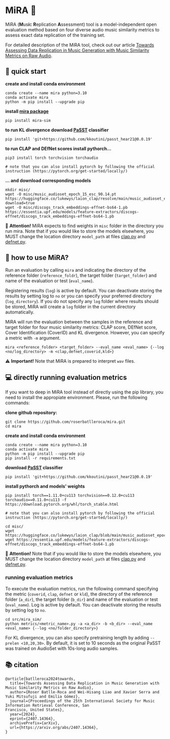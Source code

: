 # MiRA 👀

MiRA (**M**us**i**c **R**eplication **A**ssessment) tool is a model-independent open evaluation method based on four diverse audio music similarity metrics to assess exact data replication of the training set. 

For detailed description of the MiRA tool, check out our article [Towards Assessing Data Replication in Music Generation with Music Similarity Metrics on Raw Audio](https://arxiv.org/abs/2407.14364). 


## 🚀 quick start 

**create and install conda environment**
```
conda create --name mira python=3.10
conda activate mira
python -m pip install --upgrade pip
```

**install [mira package](https://pypi.org/project/mira-sim/)**
```
pip install mira-sim
```

**to run KL divergence download [PaSST](https://github.com/kkoutini/PaSST?tab=readme-ov-file#passt-efficient-training-of-audio-transformers-with-patchout) classifier**

```
pip install 'git+https://github.com/kkoutini/passt_hear21@0.0.19'
```

**to run CLAP and DEfNet scores install pythorch...**

```
pip3 install torch torchvision torchaudio 

# note that you can also install pytorch by following the official instruction (https://pytorch.org/get-started/locally/)
```

**... and download corresponding models**

```
mkdir misc/ 
wget -O misc/music_audioset_epoch_15_esc_90.14.pt https://huggingface.co/lukewys/laion_clap/resolve/main/music_audioset_epoch_15_esc_90.14.pt?download=true 
wget -O misc/discogs_track_embeddings-effnet-bs64-1.pb https://essentia.upf.edu/models/feature-extractors/discogs-effnet/discogs_track_embeddings-effnet-bs64-1.pb
```

🚧 **Attention!** MiRA expects to find weights in `misc` folder in the directory you run mira. Note that if you would like to store the models elsewhere, you MUST change the location directory `model_path` at files [clap.py](mira/metrics/clap.py) and [defnet.py](mira/metrics/defnet.py). 


## 🧪 how to use MiRA?

Run an evaluation by calling `mira` and indicating
the directory of the reference folder (`reference_foldr`), the target folder (`target_folder`) and name of the evaluation or test (`eval_name`). 

Registering results (`log`) is active by default. You can deactivate storing the results by setting log to `no` or you can specify your preferred directory (`log_directory`). If you do not specify any `log` folder where results should be stored, MiRA will create a `log` folder in the current directory automatically.  

MiRA will run the evaluation between the samples in the reference and target folder for four music similarity metrics: CLAP score, DEfNet score, Cover Identification (CoverID) and KL divergence. However, you can specify a metric with `-m` argument. 

```
mira <reference_folder> <target_folder> --eval_name <eval_name> {--log <no/log_directory> -m <clap,defnet,coverid,kld>}
```

:warning: **Important!** Note that MiRA is prepared to interpret `wav` files.  


## 💻 directly running evaluation metrics
If you want to deep in MiRA tool instead of directly using the pip library, you need to install the appropiate environment. Please, run the following commands: 

**clone github repository:**
```
git clone https://github.com/roserbatlleroca/mira.git
cd mira
```

**create and install conda environment**
```
conda create --name mira python=3.10
conda activate mira
python -m pip install --upgrade pip
pip install -r requirements.txt
```

**download [PaSST](https://github.com/kkoutini/PaSST?tab=readme-ov-file#passt-efficient-training-of-audio-transformers-with-patchout) classifier**
```
pip install 'git+https://github.com/kkoutini/passt_hear21@0.0.19'
```

**install pythorch and models' weights**

```
pip install torch==1.11.0+cu113 torchvision==0.12.0+cu113 torchaudio==0.11.0+cu113 -f https://download.pytorch.org/whl/torch_stable.html 

# note that you can also install pytorch by following the official instruction (https://pytorch.org/get-started/locally/)

cd misc/ 
wget https://huggingface.co/lukewys/laion_clap/blob/main/music_audioset_epoch_15_esc_90.14.pt
wget https://essentia.upf.edu/models/feature-extractors/discogs-effnet/discogs_track_embeddings-effnet-bs64-1.pb
```
🚧 **Attention!** Note that if you would like to store the models elsewhere, you MUST change the location directory `model_path` at files [clap.py](mira/metrics/clap.py) and [defnet.py](mira/metrics/defnet.py). 

### running evaluation metrics

To execute the evaluation metrics, run the following command specifying the metric (`coverid`, `clap`, `defnet` or `kld`), the directory of the reference folder (`a_dir`), the target folder (`b_dir`) and name of the evaluation or test (`eval_name`). Log is active by default. You can deactivate storing the results by setting log to `no`.  

```
cd src/mira_sim/
python metrics/<metric_name>.py -a <a_dir> -b <b_dir> --eval_name <eval_name> {--log <no/folder_directory>}
```

For KL divergence, you can also specify pretraining length by adding `--prelen <10,20,30>`. By default, it is set to 10 seconds as the original PaSST was trained on AudioSet with 10s-long audio samples. 

## 📚 citation 

```
@article{batlleroca2024towards,
  title={Towards Assessing Data Replication in Music Generation with Music Similarity Metrics on Raw Audio},
  author={Roser Batlle-Roca and Wei-Hisang Liao and Xavier Serra and Yuki Mitsufuji and Emilia Gómez},
  journal={Proceedings of the 25th International Society for Music Information Retrieval Conference, San
Francisco, United States},
  year={2024}, 
  eprint={2407.14364},
  archivePrefix={arXiv}, 
  url={https://arxiv.org/abs/2407.14364}, 
}
```

